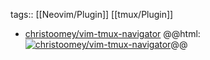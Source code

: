 tags:: [[Neovim/Plugin]] [[tmux/Plugin]]

- [christoomey/vim-tmux-navigator](https://github.com/christoomey/vim-tmux-navigator)
  @@html: <a href="https://github.com/christoomey/vim-tmux-navigator/"><img src="https://github-readme-stats-astronomer.vercel.app/api/pin/?username=christoomey&repo=vim-tmux-navigator&theme=tokyonight" alt="christoomey/vim-tmux-navigator"/></a>@@